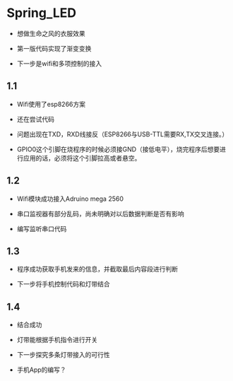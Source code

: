 ﻿# Spring_LED
 * 想做生命之风的衣服效果
 
 * 第一版代码实现了渐变变换
 
 * 下一步是wifi和多项控制的接入
## 1.1
 * Wifi使用了esp8266方案

 * 还在尝试代码

 * 问题出现在TXD，RXD线接反（ESP8266与USB-TTL需要RX,TX交叉连接。）

 * GPIO0这个引脚在烧程序的时候必须接GND（接低电平），烧完程序后想要进行应用的话，必须将这个引脚拉高或者悬空。
## 1.2
 * Wifi模块成功接入Adruino mega 2560

 * 串口监视器有部分乱码，尚未明确对以后数据判断是否有影响

 * 编写监听串口代码
## 1.3
 * 程序成功获取手机发来的信息，并截取最后内容段进行判断

 * 下一步将手机控制代码和灯带结合
## 1.4
 * 结合成功

 * 灯带能根据手机指令进行开关

 * 下一步探究多条灯带接入的可行性

 * 手机App的编写？